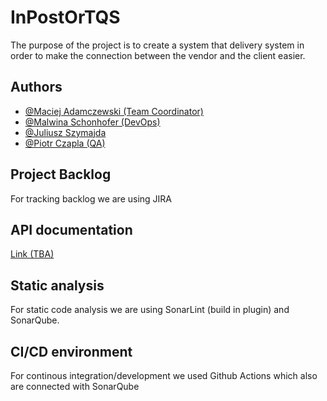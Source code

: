 
# InPostOrTQS

The purpose of the project is to create a system that delivery system in order to make the connection between the vendor and the client easier.


## Authors

- [@Maciej Adamczewski (Team Coordinator)](https://github.com/specklew)
- [@Malwina Schonhofer (DevOps)](https://github.com/MSchonhofer)
- [@Juliusz Szymajda ](https://github.com/julek987)
- [@Piotr Czapla (QA)](https://github.com/Garzzza7)

## Project Backlog

For tracking backlog we are using JIRA 


## API documentation

[Link (TBA)](https://linktodocumentation)


## Static analysis

For static code analysis we are using SonarLint (build in plugin)
and SonarQube.


## CI/CD environment

For continous integration/development we used Github Actions which also are connected with SonarQube
